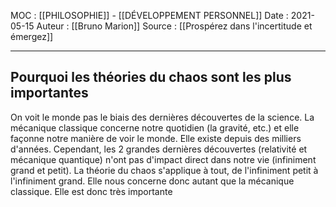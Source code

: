 MOC : [[PHILOSOPHIE]] - [[DÉVELOPPEMENT PERSONNEL]]
Date : 2021-05-15
Auteur : [[Bruno Marion]]
Source : [[Prospérez dans l'incertitude et émergez]]
***

## Pourquoi les théories du chaos sont les plus importantes 
On voit le monde pas le biais des dernières découvertes de la science.
La mécanique classique concerne notre quotidien (la gravité, etc.) et elle façonne notre manière de voir le monde. Elle existe depuis des milliers d'années.
Cependant, les 2 grandes dernières découvertes (relativité et mécanique quantique) n'ont pas d'impact direct dans notre vie (infiniment grand et petit).
La théorie du chaos s'applique à tout, de l'infiniment petit à l'infiniment grand. Elle nous concerne donc autant que la mécanique classique.
Elle est donc très importante